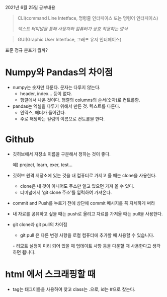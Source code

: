 2021년 6월 25일 공부내용



> CLI(command Line Intetface, 명령줄  인터페이스 또는 명령어 인터페이스)
>
> *텍스트 터미널을 통해 사용자와 컴퓨터가 상호 작용하는 방식*

> GUI(Graphic User Interface, 그래프 유저 인터페이스)

표준 정규 분포가 뭘까?



# Numpy와 Pandas의 차이점

- numpy는 숫자만 다룬다. 문자는 다루지 않는다. 
  - header, index... 등이 없다.
  - 행렬에서 나온 것이다. 행렬의 columns의 순서(숫자)로 컨트롤함. 
- pandas는 엑셀을 다루기 위해서 만든 것. 텍스트를 다룬다. 
  * 인덱스, 헤더가 들어간다. 
  * 주로 해당하는 컬럼의 이름으로 컨트롤을 한다. 



# Github

* 깃허브에서 저장소 이름을 구분해서 정하는 것이 좋다. 

   예) project, learn, exer, test... 

* 깃허브 원격 저장소에 있는 것을 내 컴퓨터로 가지고 올 때는 clone을 사용한다. 

  - clone은 내 것이 아니어도 주소만 알고 있으면 가져 올 수 있다. 
  - 터미널에서 'git clone 주소'를 입력하여 가져온다. 

* commit and Push를 누르기 전에 상단에 commit 메시지를 꼭  자세하게 써라

* 내 자료를 공유하고 싶을 때는 push로 올리고 자료를 가져올 때는 pull을 사용한다. 

* git clone과 git pull의 차이점

  - git pull 은 다른 변경 사항을 로컬 컴퓨터에 추가할 때 사용할 수 있습니다.

  \- 리모트 설정이 미리 되어 있을 때 업데이트 사항 등을 다운할 때 사용한다고 생각하면 됩니다. 



# html 에서 스크래핑할 때 

* tag는 태그이름을 사용하여 찾고 class는 .으로, id는 #으로 찾는다. 